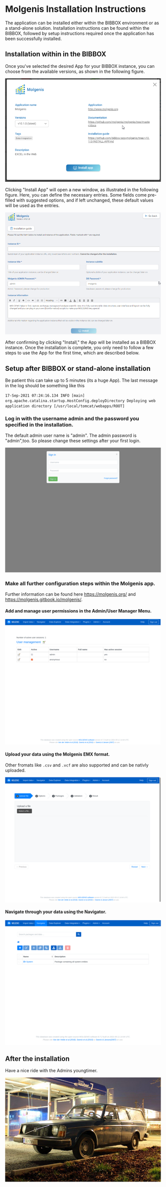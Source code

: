# Molgenis Installation Instructions 
 
The application can be installed either within the BIBBOX environment or as a stand-alone solution. Installation instructions can be found within the BIBBOX, followed by setup instructions required once the application has been successfully installed.


## Installation within in the BIBBOX

Once you've selected the desired App for your BIBBOX instance, you can choose from the available versions, as shown in the following figure.

![Screenshot01](assets/Molgenis_install1.png)

Clicking "Install App" will open a new window, as illustrated in the following figure. Here, you can define the necessary entries. Some fields come pre-filled with suggested options, and if left unchanged, these default values will be used as the entries.

![Screenshot02](assets/Molgenis_install2.png)

After confirming by clicking "Install," the App will be installed as a BIBBOX instance. Once the installation is complete, you only need to follow a few steps to use the App for the first time, which are described below.

## Setup after BIBBOX or stand-alone installation

Be patient this can take up to 5 minutes (its a huge App). The last message in the log should be something like this

`17-Sep-2021 07:24:16.134 INFO [main] org.apache.catalina.startup.HostConfig.deployDirectory Deploying web application directory [/usr/local/tomcat/webapps/ROOT]`

### Log in with the username admin and the password you specified in the installation. 
The default admin user name is "admin". The admin password is "admin",too. So please change these settings after your first login.

![Screenshot03](assets/install-screen-01.png)

### Make all further configuration steps within the Molgenis app.
Further information can be found here https://molgenis.org/ and https://molgenis.gitbook.io/molgenis/.

#### Add and manage user permissions in the Admin/User Manager Menu.

![Screenshot04](assets/install-screen-02.png)

#### Upload your data using the Molgenis EMX format.
Other fromats like `.csv` and `.vcf` are also supported and can be nativly uploaded.

![Screenshot05](assets/install-screen-03.png)

#### Navigate through your data using the Navigator.

![Screenshot06](assets/install-screen-04.png)

## After the installation
Have a nice ride with the Admins youngtimer.

![FINAL](assets/install-screen-final.jpg)
